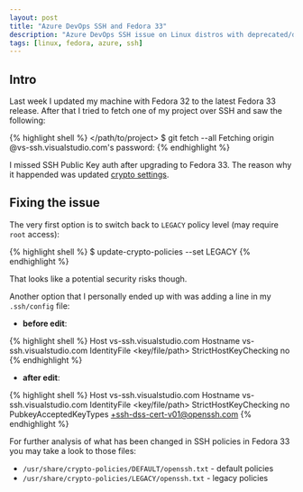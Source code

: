 ```yaml
---
layout: post
title: "Azure DevOps SSH and Fedora 33"
description: "Azure DevOps SSH issue on Linux distros with deprecated/disabled legacy cryptographic protocols"
tags: [linux, fedora, azure, ssh]
---
```


## Intro

Last week I updated my machine with Fedora 32 to the latest Fedora 33 release. After that I tried to
fetch one of my project over SSH and saw the following:

{% highlight shell %}
</path/to/project> $ git fetch --all
Fetching origin
<project>@vs-ssh.visualstudio.com's password:
{% endhighlight %}

I missed SSH Public Key auth after upgrading to Fedora 33. 
The reason why it happended was updated [crypto settings](https://fedoraproject.org/wiki/Changes/StrongCryptoSettings2).

<!--cut-->

## Fixing the issue

The very first option is to switch back to `LEGACY` policy level (may require `root` access):

{% highlight shell %}
$ update-crypto-policies --set LEGACY
{% endhighlight %}

That looks like a potential security risks though.

Another option that I personally ended up with was adding a line in my `.ssh/config` file:

- **before edit**:

{% highlight shell %}
Host vs-ssh.visualstudio.com 
    Hostname vs-ssh.visualstudio.com
    IdentityFile <key/file/path>
    StrictHostKeyChecking no
{% endhighlight %}

- **after edit**:

{% highlight shell %}
Host vs-ssh.visualstudio.com 
    Hostname vs-ssh.visualstudio.com
    IdentityFile <key/file/path>
    StrictHostKeyChecking no
    PubkeyAcceptedKeyTypes +ssh-dss-cert-v01@openssh.com
{% endhighlight %}

For further analysis of what has been changed in SSH policies in Fedora 33 you may take a look to those files:

- `/usr/share/crypto-policies/DEFAULT/openssh.txt` - default policies
- `/usr/share/crypto-policies/LEGACY/openssh.txt` - legacy policies
